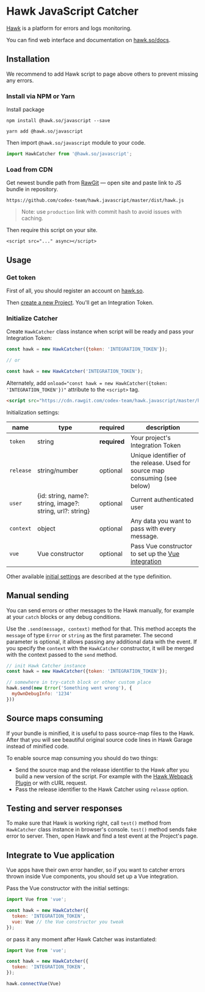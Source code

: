 # Hawk JavaScript Catcher

[Hawk](https://github.com/codex-team/hawk) is a platform for errors and logs monitoring.

You can find web interface and documentation on [hawk.so/docs](https://hawk.so/docs).

## Installation

We recommend to add Hawk script to page above others to prevent missing any errors.

### Install via NPM or Yarn

Install package

```shell
npm install @hawk.so/javascript --save
```

```shell
yarn add @hawk.so/javascript
```

Then import `@hawk.so/javascript` module to your code.

```js
import HawkCatcher from '@hawk.so/javascript';
````

### Load from CDN

Get newest bundle path from [RawGit](https://rawgit.com) — open site and paste link to JS bundle in repository.

`https://github.com/codex-team/hawk.javascript/master/dist/hawk.js`

> Note: use `production` link with commit hash to avoid issues with caching.

Then require this script on your site.

```
<script src="..." async></script>
```

## Usage

### Get token

First of all, you should register an account on [hawk.so](https://hawk.so/join).

Then [create a new Project](https://hawk.so/websites/create).
You'll get an Integration Token.

### Initialize Catcher

Create `HawkCatcher` class instance when script will be ready and pass your Integration Token:

```js
const hawk = new HawkCatcher({token: 'INTEGRATION_TOKEN'});

// or

const hawk = new HawkCatcher('INTEGRATION_TOKEN');
```

Alternately, add `onload="const hawk = new HawkCatcher({token: 'INTEGRATION_TOKEN'})"` attribute to the `<script>` tag.

```html
<script src="https://cdn.rawgit.com/codex-team/hawk.javascript/master/hawk.js" onload="const hawk = new HawkCatcher({token: 'INTEGRATION_TOKEN'})"></script>
```

Initialization settings:

| name | type | required | description |
| -- | -- | -- | -- |
| `token` | string | **required** | Your project's Integration Token |
| `release` | string/number | optional | Unique identifier of the release. Used for source map consuming (see below) |
| `user` | {id: string, name?: string, image?: string, url?: string} | optional | Current authenticated user |
| `context` | object | optional | Any data you want to pass with every message. |
| `vue` | Vue constructor | optional | Pass Vue constructor to set up the [Vue integration](#integrate-to-vue-application) |

Other available [initial settings](types/hawk-initial-settings.d.ts) are described at the type definition.

## Manual sending

You can send errors or other messages to the Hawk manually, for example at your `catch` blocks or any debug conditions.

Use the `.send(message, context)` method for that. This method accepts the `message` of type `Error` or `string`
as the first parameter. The second parameter is optional, it allows passing any additional data with the event.
If you specify the `context` with the `HawkCatcher` constructor, it will be merged with the context passed to the `send` method.

```js
// init Hawk Catcher instance
const hawk = new HawkCatcher({token: 'INTEGRATION_TOKEN'});

// somewhere in try-catch block or other custom place
hawk.send(new Error('Something went wrong'), {
  myOwnDebugInfo: '1234'
}))
```

## Source maps consuming

If your bundle is minified, it is useful to pass source-map files to the Hawk. After that you will see beautiful original source code lines in Hawk Garage instead of minified code.

To enable source map consuming you should do two things:

- Send the source map and the release identifier to the Hawk after you build a new version of the script. For example with the [Hawk Webpack Plugin](https://github.com/codex-team/hawk.webpack.plugin) or with cURL request.
- Pass the release identifier to the Hawk Catcher using `release` option.

## Testing and server responses

To make sure that Hawk is working right, call `test()` method from `HawkCatcher` class instance in browser's console.
`test()` method sends fake error to server. Then, open Hawk and find a test event at the Project's page.

## Integrate to Vue application

Vue apps have their own error handler, so if you want to catcher errors thrown inside Vue components, you should set up a Vue integration.

Pass the Vue constructor with the initial settings:

```js
import Vue from 'vue';

const hawk = new HawkCatcher({
  token: 'INTEGRATION_TOKEN',
  vue: Vue // the Vue constructor you tweak
});
```

or pass it any moment after Hawk Catcher was instantiated:


```js
import Vue from 'vue';

const hawk = new HawkCatcher({
  token: 'INTEGRATION_TOKEN',
});

hawk.connectVue(Vue)
```
